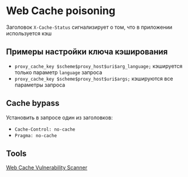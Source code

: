# Web Cache poisoning
Заголовок `X-Cache-Status` сигнализирует о том, что в приложении используется кэш

## Примеры настройки ключа кэширования
- `proxy_cache_key $scheme$proxy_host$uri$arg_language;` кэшируется только параметр `language` запроса
- `proxy_cache_key $scheme$proxy_host$uri$args;` кэшируются все параметры запроса

## Cache bypass
Установить в запросе один из заголовков:
- `Cache-Control: no-cache`
- `Pragma: no-cache`

## Tools
[Web Cache Vulnerability Scanner](https://github.com/Hackmanit/Web-Cache-Vulnerability-Scanner)